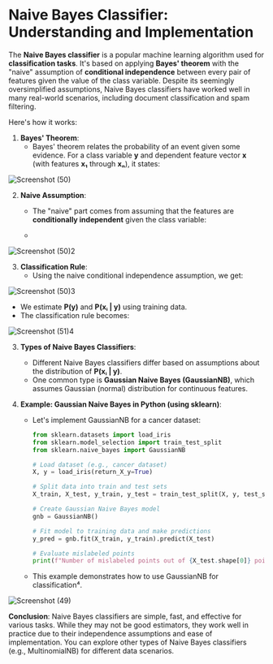 # **Naive Bayes Classifier: Understanding and Implementation**

The **Naive Bayes classifier** is a popular machine learning algorithm used for **classification tasks**. It's based on applying **Bayes' theorem** with the "naive" assumption of **conditional independence** between every pair of features given the value of the class variable. Despite its seemingly oversimplified assumptions, Naive Bayes classifiers have worked well in many real-world scenarios, including document classification and spam filtering.

Here's how it works:

1. **Bayes' Theorem**:
   - Bayes' theorem relates the probability of an event given some evidence. For a class variable **y** and dependent feature vector **x** (with features **x₁** through **xₙ**), it states:

![Screenshot (50)](https://github.com/user-attachments/assets/ef1f9db9-f093-4587-8779-27cbc6ac0442)



   
2. **Naive Assumption**:
   - The "naive" part comes from assuming that the features are **conditionally independent** given the class variable:
  
   -  
![Screenshot (50)2](https://github.com/user-attachments/assets/e919900a-56bf-4ed5-b293-420d6c82af6e)


3. **Classification Rule**:
   - Using the naive conditional independence assumption, we get:

![Screenshot (50)3](https://github.com/user-attachments/assets/15bb42d8-b3c2-41d5-9534-ddb3747d528d)

   - We estimate **P(y)** and **P(xᵢ | y)** using training data.
   - The classification rule becomes:

![Screenshot (51)4](https://github.com/user-attachments/assets/75f80ce3-75f2-425b-a2d6-edef7dfcdcd7)

   

3. **Types of Naive Bayes Classifiers**:
   - Different Naive Bayes classifiers differ based on assumptions about the distribution of **P(xᵢ | y)**.
   - One common type is **Gaussian Naive Bayes (GaussianNB)**, which assumes Gaussian (normal) distribution for continuous features.

4. **Example: Gaussian Naive Bayes in Python (using sklearn)**:
   - Let's implement GaussianNB for a cancer dataset:
     ```python
     from sklearn.datasets import load_iris
     from sklearn.model_selection import train_test_split
     from sklearn.naive_bayes import GaussianNB

     # Load dataset (e.g., cancer dataset)
     X, y = load_iris(return_X_y=True)

     # Split data into train and test sets
     X_train, X_test, y_train, y_test = train_test_split(X, y, test_size=0.5, random_state=0)

     # Create Gaussian Naive Bayes model
     gnb = GaussianNB()

     # Fit model to training data and make predictions
     y_pred = gnb.fit(X_train, y_train).predict(X_test)

     # Evaluate mislabeled points
     print(f"Number of mislabeled points out of {X_test.shape[0]} points: {(y_test != y_pred).sum()}")
     ```
   - This example demonstrates how to use GaussianNB for classification⁴.

![Screenshot (49)](https://github.com/user-attachments/assets/d15575c4-26ee-4f46-800a-de79e22d9797)

**Conclusion**:
Naive Bayes classifiers are simple, fast, and effective for various tasks. While they may not be good estimators, they work well in practice due to their independence assumptions and ease of implementation. You can explore other types of Naive Bayes classifiers (e.g., MultinomialNB) for different data scenarios.


